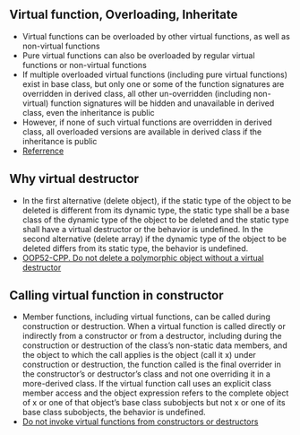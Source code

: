 ## Virtual function, Overloading, Inheritate
  * Virtual functions can be overloaded by other virtual functions, as well as non-virtual functions
  * Pure virtual functions can also be overloaded by regular virtual functions or non-virtual functions
  * If multiple overloaded virtual functions (including pure virtual functions) exist in base class, but only one or some of the function signatures are overridden in derived class, all other un-overridden (including non-virtual) function signatures will be hidden and unavailable in derived class, even the inheritance is public
  * However, if none of such virtual functions are overridden in derived class, all overloaded versions are available in derived class if the inheritance is public
  * [Referrence](https://robentan.blogspot.com/2011/10/can-virtual-functions-be-overloaded.html)
  
## Why virtual destructor
  * In the first alternative (delete object), if the static type of the object to be deleted is different from its dynamic type, the static type shall be a base class of the dynamic type of the object to be deleted and the static type shall have a virtual destructor or the behavior is undefined. In the second alternative (delete array) if the dynamic type of the object to be deleted differs from its static type, the behavior is undefined.
  * [OOP52-CPP. Do not delete a polymorphic object without a virtual destructor](https://wiki.sei.cmu.edu/confluence/display/cplusplus/OOP52-CPP.+Do+not+delete+a+polymorphic+object+without+a+virtual+destructor)
  
## Calling virtual function in constructor
  * Member functions, including virtual functions, can be called during construction or destruction. When a virtual function is called directly or indirectly from a constructor or from a destructor, including during the construction or destruction of the class’s non-static data members, and the object to which the call applies is the object (call it x) under construction or destruction, the function called is the final overrider in the constructor’s or destructor’s class and not one overriding it in a more-derived class. If the virtual function call uses an explicit class member access and the object expression refers to the complete object of x or one of that object’s base class subobjects but not x or one of its base class subobjects, the behavior is undefined.
  * [Do not invoke virtual functions from constructors or destructors](https://wiki.sei.cmu.edu/confluence/display/cplusplus/OOP50-CPP.+Do+not+invoke+virtual+functions+from+constructors+or+destructors)
